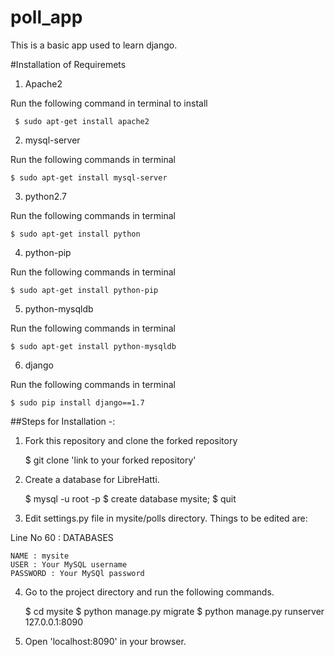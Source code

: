 # poll_app

This is a basic app used to learn django.


#Installation of Requiremets

1) Apache2

Run the following command in terminal to install
    
     $ sudo apt-get install apache2
     
2) mysql-server

Run the following commands in terminal
    
    $ sudo apt-get install mysql-server
    
3) python2.7

Run the following commands in terminal
    
    $ sudo apt-get install python
    
4) python-pip

Run the following commands in terminal
    
    $ sudo apt-get install python-pip

5) python-mysqldb

Run the following commands in terminal
    
    $ sudo apt-get install python-mysqldb

6) django

Run the following commands in terminal
    
    $ sudo pip install django==1.7


##Steps for Installation -:

1) Fork this repository and clone the forked repository
    
    $ git clone 'link to your forked repository'

2) Create a database for LibreHatti.
    
    $ mysql -u root -p
    $ create database mysite;
    $ quit
    
3) Edit settings.py file in mysite/polls directory. Things to be edited are:

Line No 60 : DATABASES
    
    NAME : mysite
    USER : Your MySQL username
    PASSWORD : Your MySQl password
        
4) Go to the project directory and run the following commands.
    
    $ cd mysite
    $ python manage.py migrate
    $ python manage.py runserver 127.0.0.1:8090
    
5) Open 'localhost:8090' in your browser.
